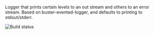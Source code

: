 Logger that prints certain levels to an out stream and others to an
error stream. Based on buster-evented-logger, and defaults to printing
to stdout/stderr.

![Build status](https://secure.travis-ci.org/busterjs/buster-stdio-logger.png?branch=master)
